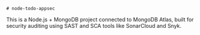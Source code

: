     # node-todo-appsec

This is a Node.js + MongoDB project connected to MongoDB Atlas, built for security auditing using SAST and SCA tools like SonarCloud and Snyk.
